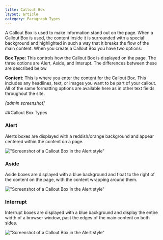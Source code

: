 ```yaml
---
title: Callout Box
layout: article
category: Paragraph Types
---
```


A Callout Box is used to make information stand out on the page. When a Callout Box is used, the content inside it is surrounded with a special background and highlighted in such a way that it breaks the flow of the main content. When you create a Callout Box you have two options:

**Box Type:** This controls how the Callout Box is displayed on the page. The three options are Alert, Aside, and Interupt. The differences between these are described below.

**Content:** This is where you enter the content for the Callout Box. This includes any headlines, text, or images you want to be part of your callout. All of the same formatting options are available here as in other text fields throughout the site.

*[admin screenshot]*

##Callout Box Types

### Alert
Alerts boxes are displayed with a reddish/orange background and appear centered within the content on a page. 

!["Screenshot of a Callout Box in the Alert style"](paragraphs--callout-box-alert.png)

### Aside
Aside boxes are displayed with a blue background and float to the right of the content on the page, with the content wrapping around them.

!["Screenshot of a Callout Box in the Alert style"](paragraphs--callout-box-aside.png)

### Interrupt
Interrupt boxes are displayed with a blue background and display the entire width of a browser window, past the edges of the main content on both sides.

!["Screenshot of a Callout Box in the Alert style"](paragraphs--callout-box-interrupt.png)



